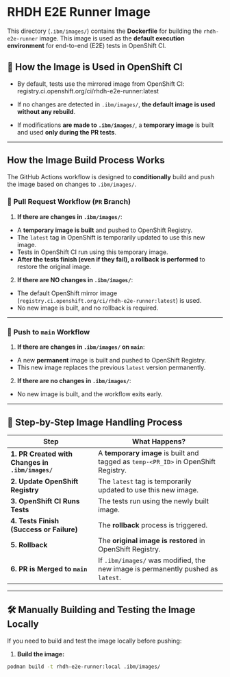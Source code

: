 # RHDH E2E Runner Image

This directory (`.ibm/images/`) contains the **Dockerfile** for building the `rhdh-e2e-runner` image.
This image is used as the **default execution environment** for end-to-end (E2E) tests in OpenShift CI.

## 🚀 **How the Image is Used in OpenShift CI**
- By default, tests use the mirrored image from OpenShift CI: registry.ci.openshift.org/ci/rhdh-e2e-runner:latest

- If no changes are detected in `.ibm/images/`, **the default image is used without any rebuild**.
- If modifications **are made to `.ibm/images/`**, a **temporary image** is built and used **only during the PR tests**.

---

## **How the Image Build Process Works**

The GitHub Actions workflow is designed to **conditionally** build and push the image based on changes to `.ibm/images/`.

### 🔹 **Pull Request Workflow (`PR` Branch)**
1. **If there are changes in `.ibm/images/`**:
- A **temporary image is built** and pushed to OpenShift Registry.
- The `latest` tag in OpenShift is temporarily updated to use this new image.
- Tests in OpenShift CI run using this temporary image.
- **After the tests finish (even if they fail), a rollback is performed** to restore the original image.

2. **If there are NO changes in `.ibm/images/`**:
- The default OpenShift mirror image (`registry.ci.openshift.org/ci/rhdh-e2e-runner:latest`) is used.
- No new image is built, and no rollback is required.

---

### 🔹 **Push to `main` Workflow**
1. **If there are changes in `.ibm/images/` on `main`**:
- A new **permanent** image is built and pushed to OpenShift Registry.
- This new image replaces the previous `latest` version permanently.

2. **If there are no changes in `.ibm/images/`**:
- No new image is built, and the workflow exits early.

---

## 🔄 **Step-by-Step Image Handling Process**

| Step | What Happens? |
|------|--------------|
| **1. PR Created with Changes in `.ibm/images/`** | A **temporary image** is built and tagged as `temp-<PR_ID>` in OpenShift Registry. |
| **2. Update OpenShift Registry** | The `latest` tag is temporarily updated to use this new image. |
| **3. OpenShift CI Runs Tests** | The tests run using the newly built image. |
| **4. Tests Finish (Success or Failure)** | The **rollback** process is triggered. |
| **5. Rollback** | The **original image is restored** in OpenShift Registry. |
| **6. PR is Merged to `main`** | If `.ibm/images/` was modified, the new image is permanently pushed as `latest`. |

---

## 🛠️ **Manually Building and Testing the Image Locally**
If you need to build and test the image locally before pushing:

1. **Build the image:**
 ```sh
 podman build -t rhdh-e2e-runner:local .ibm/images/
 ```


